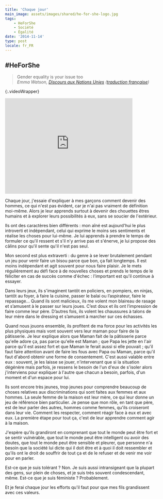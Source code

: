```yaml
---
title: 'Chaque jour'
main_image: assets/images/shared/he-for-she-logo.jpg
tags:
    - HeForShe
    - Société
    - Égalité
date: '2014-11-14'
type: post
locale: fr_FR
---
```


## \#HeForShe

> Gender equality is your issue too  
>   <cite>Emma Watson, [Discours aux Nations Unies](https://www.youtube.com/watch?v=Q0Dg226G2Z8) ([traduction française](http://www.unwomen.org/fr/news/stories/2014/9/emma-watson-gender-equality-is-your-issue-too))</cite>

<!-- more -->

{:.videoWrapper}
<iframe width="420" height="315" src="https://www.youtube-nocookie.com/embed/Q0Dg226G2Z8" frameborder="0" allow="autoplay; encrypted-media" allowfullscreen></iframe>

Chaque jour, j'essaie d'expliquer à mes garçons comment devenir des hommes, ce qui n'est pas évident, car je n'ai pas vraiment de définition moi-même. Alors je leur apprends surtout à devenir des chouettes êtres humains et à explorer leurs possibilités à eux, sans se soucier de l'extérieur.

Ils ont des caractères bien différents&nbsp;: mon aîné est aujourd'hui le plus introverti et indépendant, celui qui exprime le moins ses sentiments et réalise les choses pour lui-même. Je lui apprends à prendre le temps de formuler ce qu'il ressent et s'il n'y arrive pas et s'énerve, je lui propose des câlins pour qu'il sente qu'il n'est pas seul.

Mon second est plus extraverti&nbsp;: du genre à se lever brutalement pendant un jeu pour venir faire un bisou parce que bon, ça fait longtemps. Il est moins indépendant et agit souvent pour nous faire plaisir. Je le mets régulièrement au défi face à de nouvelles choses et prends le temps de le féliciter en cas de succès comme d'échec&nbsp;: l'important est qu'il continue à essayer.

Dans leurs jeux, ils s'imaginent tantôt en policiers, en pompiers, en ninjas, tantôt au foyer, à faire la cuisine, passer le balai ou l’aspirateur, faire le repassage… Quand ils sont malicieux, ils me volent mon blaireau de rasage et s’amusent à le passer sur leurs joues. C’est doux et ils ont l’impression de faire comme leur père. D’autres fois, ils volent les chaussures à talons de leur mère dans le dressing et s’amusent à marcher sur ces échasses.

Quand nous jouons ensemble, ils profitent de ma force pour les activités les plus physiques mais vont souvent vers leur maman pour faire de la pâtisserie. Je leur explique alors que Maman fait de la pâtisserie parce qu'elle adore ça, pas parce qu'elle est Maman ; que Papa les jette en l'air parce qu'il est assez fort et que Maman le ferait aussi si elle pouvait ; qu'il faut faire attention avant de faire les fous avec Papa ou Maman, parce qu'il faut d'abord obtenir une forme de consentement. C'est aussi valable entre eux&nbsp;: souvent, je les laisse se jouer, n'intervenant que si la situation dégénère mais parfois, je ressens le besoin de l'un d'eux de s'isoler alors j'interviens pour expliquer à l'autre que chacun a besoin, parfois, d'un moment et d'un espace pour lui.

Ils sont encore très jeunes, trop jeunes pour comprendre beaucoup de choses relatives aux discriminations qui sont faites aux femmes et aux hommes. La seule femme de la maison est leur mère, ce qui leur donne un jeu de référence bien particulier. Je pense que mon rôle, en tant que père, est de leur parler des autres, hommes comme femmes, qu'ils croiseront dans leur vie. Comment les respecter, comment réagir face à eux et avec eux. La première étape pour tout ça, c'est de leur apprendre comment agir à la maison.

J'espère qu'ils grandiront en comprenant que tout le monde peut être fort et se sentir vulnérable, que tout le monde peut être intelligent ou avoir des doutes, que tout le monde peut être sensible et pleurer, que personne n'a besoin que la société lui dicte qui il doit être et à quoi il doit ressembler et qu’ils ont le droit de souffrir de tout ça et de le refuser et de venir me voir pour en parler.

Est-ce que je suis tolérant&nbsp;? Non. Je suis aussi intransigeant que la plupart des gens, sur plein de choses, et je suis très souvent condescendant, même. Est-ce que je suis féministe&nbsp;? Probablement.

Et je ferai chaque jour les efforts qu'il faut pour que mes fils grandissent avec ces valeurs.
